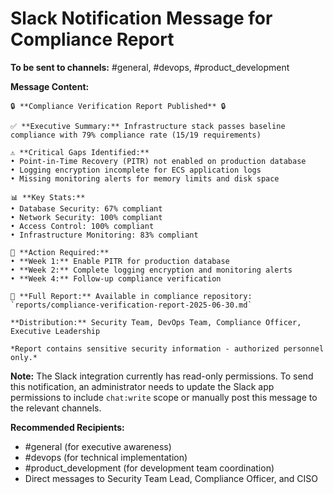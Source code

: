 # Slack Notification Message for Compliance Report

**To be sent to channels:** #general, #devops, #product_development

**Message Content:**

```
🔒 **Compliance Verification Report Published** 🔒

✅ **Executive Summary:** Infrastructure stack passes baseline compliance with 79% compliance rate (15/19 requirements)

⚠️ **Critical Gaps Identified:**
• Point-in-Time Recovery (PITR) not enabled on production database
• Logging encryption incomplete for ECS application logs  
• Missing monitoring alerts for memory limits and disk space

📊 **Key Stats:**
• Database Security: 67% compliant
• Network Security: 100% compliant
• Access Control: 100% compliant
• Infrastructure Monitoring: 83% compliant

🚨 **Action Required:**
• **Week 1:** Enable PITR for production database
• **Week 2:** Complete logging encryption and monitoring alerts
• **Week 4:** Follow-up compliance verification

📄 **Full Report:** Available in compliance repository: `reports/compliance-verification-report-2025-06-30.md`

**Distribution:** Security Team, DevOps Team, Compliance Officer, Executive Leadership

*Report contains sensitive security information - authorized personnel only.*
```

**Note:** The Slack integration currently has read-only permissions. To send this notification, an administrator needs to update the Slack app permissions to include `chat:write` scope or manually post this message to the relevant channels.

**Recommended Recipients:**
- #general (for executive awareness)
- #devops (for technical implementation)
- #product_development (for development team coordination)
- Direct messages to Security Team Lead, Compliance Officer, and CISO
